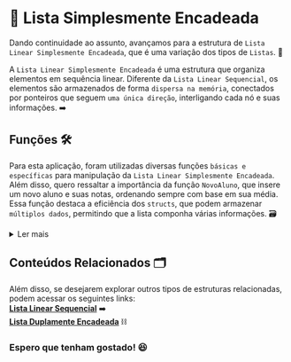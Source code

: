 # 🔗 Lista Simplesmente Encadeada 

Dando continuidade ao assunto, avançamos para a estrutura de `Lista Linear Simplesmente Encadeada`, que é uma variação dos tipos de `Listas`. 📅

A `Lista Linear Simplesmente Encadeada` é uma estrutura que organiza elementos em sequência linear. Diferente da `Lista Linear Sequencial`, os elementos são armazenados de forma `dispersa na memória`, conectados por ponteiros que seguem `uma única direção`, interligando cada nó e suas informações. ➡️

## Funções 🛠️

Para esta aplicação, foram utilizadas diversas funções `básicas e específicas` para manipulação da `Lista Linear Simplesmente Encadeada`. Além disso, quero ressaltar a importância da função `NovoAluno`, que insere um novo aluno e suas notas, ordenando sempre com base em sua média. Essa função destaca a eficiência dos `structs`, que podem armazenar `múltiplos dados`, permitindo que a lista componha várias informações. 🗃️

<details>
<summary>Ler mais</summary>

### Funções Básicas
`Imprimir:` Exibe os elementos da lista.<br>
`Inicializar:` Inicializa uma nova lista.<br>
`Apagar:` Remove a lista existente e libera a memória.

### Funções Específicas:
`NovoAluno:` Adiciona um novo elemento (aluno) à lista.<br>
`ObterTamanho:` Retorna o número de elementos na lista.<br>
`Remover:` Remove um elemento específico da lista.<br>
`JuntarOrd:` Combina duas listas e as ordena.<br>

</details>

## Conteúdos Relacionados 🗂️

Além disso, se desejarem explorar outros tipos de estruturas relacionadas, podem acessar os seguintes links: <br>
**[Lista Linear Sequencial](https://github.com/David-Mdrs/Estrutura_de_Dados_C/tree/main/Lista_Linear_Sequencial)** ➡️ <br>
**[Lista Duplamente Encadeada](https://github.com/David-Mdrs/Estrutura_de_Dados_C/tree/main/Lista_Duplamente_Encadeada)** ⛓️

### Espero que tenham gostado! 😆